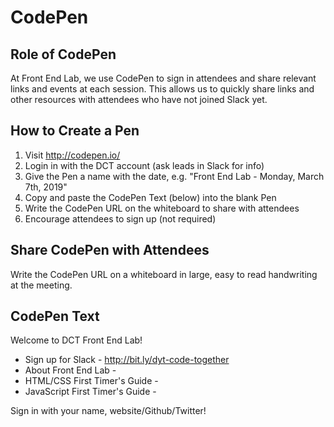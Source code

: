 # CodePen

## Role of CodePen

At Front End Lab, we use CodePen to sign in attendees and share relevant links and events at each session. This allows us to quickly share links and other resources with attendees who have not joined Slack yet.

## How to Create a Pen

1. Visit http://codepen.io/
2. Login in with the DCT account (ask leads in Slack for info)
3. Give the Pen a name with the date, e.g. "Front End Lab - Monday, March 7th, 2019"
4. Copy and paste the CodePen Text (below) into the blank Pen
5. Write the CodePen URL on the whiteboard to share with attendees
6. Encourage attendees to sign up (not required)

## Share CodePen with Attendees

Write the CodePen URL on a whiteboard in large, easy to read handwriting at the meeting.

## CodePen Text

Welcome to DCT Front End Lab!

* Sign up for Slack - http://bit.ly/dyt-code-together
* About Front End Lab - 
* HTML/CSS First Timer's Guide - 
* JavaScript First Timer's Guide - 

Sign in with your name, website/Github/Twitter!
